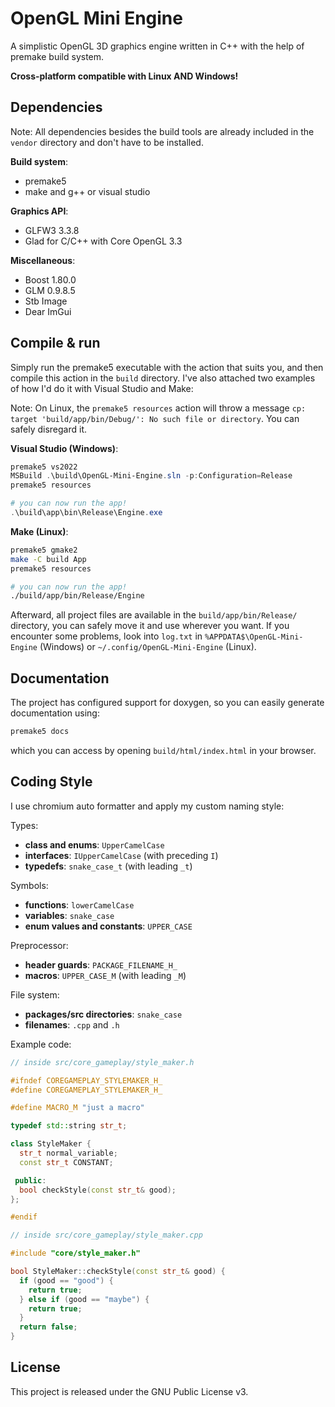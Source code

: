 # OpenGL Mini Engine

A simplistic OpenGL 3D graphics engine written in C++ with the help of premake build system.

__Cross-platform compatible with Linux AND Windows!__

## Dependencies

Note: All dependencies besides the build tools are already included in the `vendor` directory and don't have to be installed.

__Build system__:
- premake5
- make and g++ or visual studio

__Graphics API__:
- GLFW3 3.3.8
- Glad for C/C++ with Core OpenGL 3.3

__Miscellaneous__:
- Boost 1.80.0
- GLM 0.9.8.5
- Stb Image
- Dear ImGui

## Compile & run

Simply run the premake5 executable with the action that suits you, and then compile this action in the `build` directory.
I've also attached two examples of how I'd do it with Visual Studio and Make:

Note: On Linux, the `premake5 resources` action will throw a message `cp: target 'build/app/bin/Debug/': No such file or directory`. You can safely disregard it.

__Visual Studio (Windows)__:
```powershell
premake5 vs2022
MSBuild .\build\OpenGL-Mini-Engine.sln -p:Configuration=Release
premake5 resources

# you can now run the app!
.\build\app\bin\Release\Engine.exe
```

__Make (Linux)__:
```bash
premake5 gmake2
make -C build App
premake5 resources

# you can now run the app!
./build/app/bin/Release/Engine
```

Afterward, all project files are available in the `build/app/bin/Release/` directory, you can safely move it and use wherever you want.
If you encounter some problems, look into `log.txt` in `%APPDATA$\OpenGL-Mini-Engine` (Windows) or `~/.config/OpenGL-Mini-Engine` (Linux).

## Documentation

The project has configured support for doxygen, so you can easily generate documentation using:
```bash
premake5 docs
```
which you can access by opening `build/html/index.html` in your browser.

## Coding Style

I use chromium auto formatter and apply my custom naming style:

Types:
* __class and enums__: `UpperCamelCase`
* __interfaces__: `IUpperCamelCase` (with preceding `I`)
* __typedefs__: `snake_case_t` (with leading `_t`)

Symbols:
* __functions__: `lowerCamelCase`
* __variables__: `snake_case`
* __enum values and constants__: `UPPER_CASE`

Preprocessor:
* __header guards__: `PACKAGE_FILENAME_H_`
* __macros__: `UPPER_CASE_M` (with leading `_M`)

File system:
* __packages/src directories__: `snake_case`
* __filenames__: `.cpp` and `.h`

Example code:
```cpp
// inside src/core_gameplay/style_maker.h

#ifndef COREGAMEPLAY_STYLEMAKER_H_
#define COREGAMEPLAY_STYLEMAKER_H_

#define MACRO_M "just a macro"

typedef std::string str_t;

class StyleMaker {
  str_t normal_variable;
  const str_t CONSTANT;

 public:
  bool checkStyle(const str_t& good);
};

#endif
```

```cpp
// inside src/core_gameplay/style_maker.cpp

#include "core/style_maker.h"

bool StyleMaker::checkStyle(const str_t& good) {
  if (good == "good") {
    return true;
  } else if (good == "maybe") {
    return true;
  }
  return false;
}

```

## License

This project is released under the GNU Public License v3.
